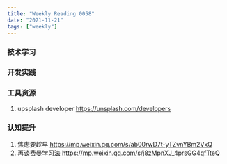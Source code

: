 ```yaml
---
title: "Weekly Reading 0058"
date: "2021-11-21"
tags: ["weekly"]
---
```



### 技术学习

### 开发实践

### 工具资源
1. upsplash developer https://unsplash.com/developers

### 认知提升
1. 焦虑要趁早 https://mp.weixin.qq.com/s/ab00rwD7t-yTZvnYBm2VxQ
2. 再谈费曼学习法 https://mp.weixin.qq.com/s/j8zMpnXJ_4prsGG4qfTteQ
